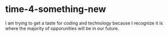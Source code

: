 # time-4-something-new
I am trying to get a taste for coding and technology because I recognize it is where the majority of opporunities will be in our future.
